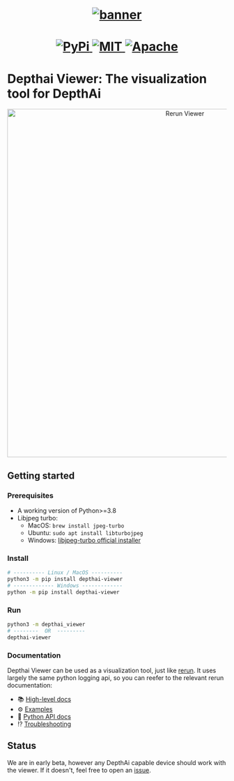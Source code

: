 <h1 align="center">
  <a href="https://www.rerun.io/">
    <img alt="banner" src="https://user-images.githubusercontent.com/1148717/218142418-1d320929-6b7a-486e-8277-fbeef2432529.png">
  </a>
</h1>

<h1 align="center">
  <a href="https://pypi.org/project/depthai-viewer/">                          <img alt="PyPi"           src="https://img.shields.io/pypi/v/depthai-viewer.svg">                              </a>
  <!-- <a href="https://crates.io/crates/rerun">                               <img alt="crates.io"      src="https://img.shields.io/crates/v/rerun.svg">                                </a> -->
  <a href="https://github.com/rerun-io/rerun/blob/master/LICENSE-MIT">    <img alt="MIT"            src="https://img.shields.io/badge/license-MIT-blue.svg">                        </a>
  <a href="https://github.com/rerun-io/rerun/blob/master/LICENSE-APACHE"> <img alt="Apache"         src="https://img.shields.io/badge/license-Apache-blue.svg">                     </a>
  <!-- <a href="https://discord.gg/Gcm8BbTaAj">                                <img alt="Rerun Discord"  src="https://img.shields.io/discord/1062300748202921994?label=Rerun%20Discord"> </a> -->
</h1>

# Depthai Viewer: The visualization tool for DepthAi

<p align="center">
  <img width="800" alt="Rerun Viewer" src="https://user-images.githubusercontent.com/1148717/218763490-f6261ecd-e19e-4520-9b25-446ce1ee6328.png">
</p>

## Getting started

### Prerequisites

- A working version of Python>=3.8
- Libjpeg turbo:
  - MacOS: `brew install jpeg-turbo`
  - Ubuntu: `sudo apt install libturbojpeg`
  - Windows: [libjpeg-turbo official installer](https://sourceforge.net/projects/libjpeg-turbo/files/)

### Install

```sh
# ---------- Linux / MacOS ----------
python3 -m pip install depthai-viewer
# ------------- Windows -------------
python -m pip install depthai-viewer
```
### Run
```sh
python3 -m depthai_viewer
# --------  OR  ---------
depthai-viewer
```



### Documentation
Depthai Viewer can be used as a visualization tool, just like [rerun](https://rerun.io). It uses largely the same python logging api, so you can reefer to the relevant rerun documentation:
- 📚 [High-level docs](http://rerun.io/docs)
- ⚙️ [Examples](examples)
- 🐍 [Python API docs](https://ref.rerun.io/docs/python)
- ⁉️ [Troubleshooting](https://www.rerun.io/docs/getting-started/troubleshooting)

## Status

We are in early beta, however any DepthAi capable device should work with the viewer. If it doesn't, feel free to open an [issue](https://github.com/luxonis/depthai-viewer/issues).
